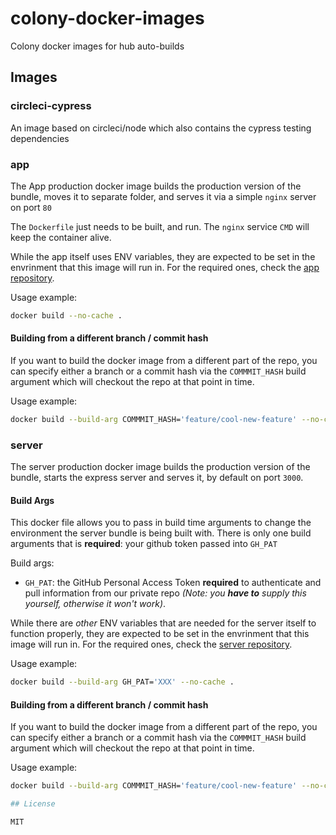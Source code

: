 # colony-docker-images

Colony docker images for hub auto-builds

## Images

### circleci-cypress
An image based on circleci/node which also contains the cypress testing dependencies

### app

The App production docker image builds the production version of the bundle, moves it to separate folder, and serves it via a simple `nginx` server on port `80`

The `Dockerfile` just needs to be built, and run. The `nginx` service `CMD` will keep the container alive.

While the app itself uses ENV variables, they are expected to be set in the envrinment that this image will run in. For the required ones, check the [app repository](https://github.com/JoinColony/colonyDapp).

Usage example:
```bash
docker build --no-cache .
```

#### Building from a different branch / commit hash

If you want to build the docker image from a different part of the repo, you can specify either a branch or a commit hash via the `COMMMIT_HASH` build argument which will checkout the repo at that point in time.

Usage example:
```bash
docker build --build-arg COMMMIT_HASH='feature/cool-new-feature' --no-cache .
```

### server

The server production docker image builds the production version of the bundle, starts the express server and serves it, by default on port `3000`.

#### Build Args

This docker file allows you to pass in build time arguments to change the environment the server bundle is being built with. There is only one build arguments that is **required**: your github token passed into `GH_PAT`

Build args:
- `GH_PAT`: the GitHub Personal Access Token **required** to authenticate and pull information from our private repo _(Note: you **have to** supply this yourself, otherwise it won't work)_.

While there are _other_ ENV variables that are needed for the server itself to function properly, they are expected to be set in the envrinment that this image will run in. For the required ones, check the [server repository](https://github.com/JoinColony/colonyServer).

Usage example:
```bash
docker build --build-arg GH_PAT='XXX' --no-cache .
```

#### Building from a different branch / commit hash

If you want to build the docker image from a different part of the repo, you can specify either a branch or a commit hash via the `COMMMIT_HASH` build argument which will checkout the repo at that point in time.

Usage example:
```bash
docker build --build-arg COMMMIT_HASH='feature/cool-new-feature' --no-cache .

## License

MIT
